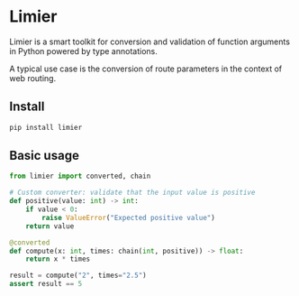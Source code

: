 # Limier

Limier is a smart toolkit for conversion and validation of function arguments in Python powered by type annotations.

A typical use case is the conversion of route parameters in the context of web routing.

## Install

```bash
pip install limier
```

## Basic usage

```python
from limier import converted, chain

# Custom converter: validate that the input value is positive
def positive(value: int) -> int:
    if value < 0:
        raise ValueError("Expected positive value")
    return value

@converted
def compute(x: int, times: chain(int, positive)) -> float:
    return x * times

result = compute("2", times="2.5")
assert result == 5
```
